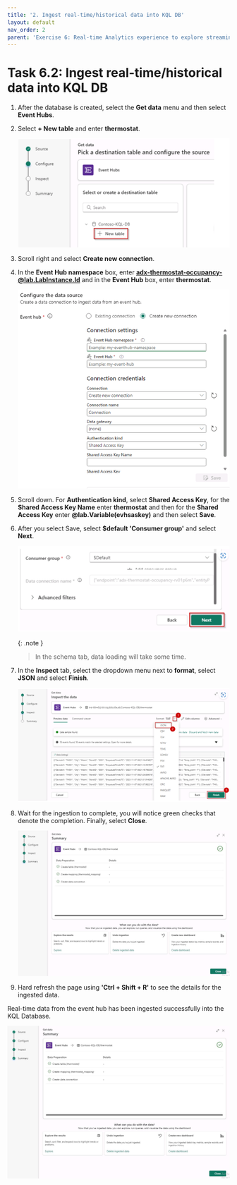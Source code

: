 ```yaml
---
title: '2. Ingest real-time/historical data into KQL DB'
layout: default
nav_order: 2
parent: 'Exercise 6: Real-time Analytics experience to explore streaming data using KQL DB'
---
```


# Task 6.2: Ingest real-time/historical data into KQL DB

1. After the database is created, select the **Get data** menu and then select **Event Hubs**.

2. Select **+ New table** and enter **thermostat**.

    ![task-5.2.2.png](../media/instructions240153/task-5.2.2.png)

3. Scroll right and select **Create new connection**. 

3. In the **Event Hub namespace** box, enter **adx-thermostat-occupancy-@lab.LabInstance.Id** and in the **Event Hub** box, enter **thermostat**.

	![3so5uj54.png](../media/instructions249094/3so5uj54.png)

4. Scroll down. For **Authentication kind**, select **Shared Access Key**, for the **Shared Access Key Name** enter **thermostat** and then for the **Shared Access Key** enter **@lab.Variable(evhsaskey)** and then select **Save**.

5. After you select Save, select **$default 'Consumer group'** and select **Next**.

	![task-5.2.5-5.png](../media/instructions240153/task-5.2.5-5.png)

    {: .note }
    > In the schema tab, data loading will take some time.

7. In the **Inspect** tab, select the dropdown menu next to **format**, select **JSON** and select **Finish**.

    ![task-5.2.10.png](../media/instructions240153/task-5.2.10.png)

8. Wait for the ingestion to complete, you will notice green checks that denote the completion. Finally, select **Close**.

	![i6p8f9yw.jpg](../media/instructions249094/i6p8f9yw.jpg)

9. Hard refresh the page using **'Ctrl + Shift + R'** to see the
details for the ingested data.
	
Real-time data from the event hub has been ingested successfully into the KQL Database.
	
![i6p8f9yw.jpg](../media/instructions249094/i6p8f9yw.jpg)
